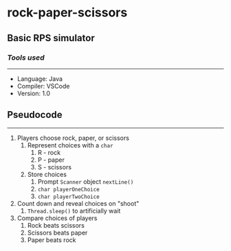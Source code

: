 # rock-paper-scissors

## Basic RPS simulator

### *Tools used*
---
- Language: Java
- Compiler: VSCode
- Version: 1.0

## Pseudocode
---
1. Players choose rock, paper, or scissors
   1. Represent choices with a `char`
      1. R - rock
      2. P - paper
      3. S - scissors
   2. Store choices
      1. Prompt `Scanner` object `nextLine()`
      2. `char playerOneChoice`
      3. `char playerTwoChoice`
2. Count down and reveal choices on "shoot"
   1. `Thread.sleep()` to artificially wait
3. Compare choices of players
   1. Rock beats scissors
   2. Scissors beats paper
   3. Paper beats rock
